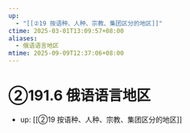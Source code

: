 ```yaml
---
up:
  - "[[②19 按语种、人种、宗教、集团区分的地区]]"
ctime: 2025-03-01T13:09:57+08:00
aliases:
  - 俄语语言地区
mtime: 2025-09-09T12:37:06+08:00
---
```


# ②191.6 俄语语言地区

- up: [[②19 按语种、人种、宗教、集团区分的地区]]
